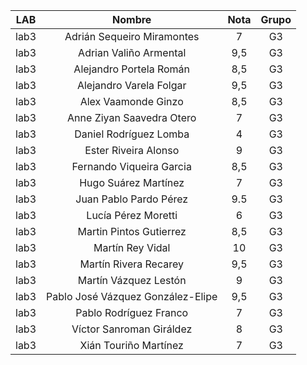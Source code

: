 | LAB  |              Nombre               | Nota | Grupo |
|:----:|:---------------------------------:|:----:|:-----:|
| lab3 |    Adrián Sequeiro Miramontes     |  7   |  G3   |
| lab3 |      Adrian Valiño Armental       | 9,5  |  G3   |
| lab3 |      Alejandro Portela Román      | 8,5  |  G3   |
| lab3 |      Alejandro Varela Folgar      | 9,5  |  G3   |
| lab3 |        Alex Vaamonde Ginzo        | 8,5  |  G3   |
| lab3 |     Anne Ziyan Saavedra Otero     |  7   |  G3   |
| lab3 |      Daniel Rodríguez Lomba       |  4   |  G3   |
| lab3 |       Ester Riveira Alonso        |  9   |  G3   |
| lab3 |     Fernando Viqueira Garcia      | 8,5  |  G3   |
| lab3 |       Hugo Suárez Martínez        |  7   |  G3   |
| lab3 |      Juan Pablo Pardo Pérez       | 9.5  |  G3   |
| lab3 |        Lucía Pérez Moretti        |  6   |  G3   |
| lab3 |      Martin Pintos Gutierrez      | 8,5  |  G3   |
| lab3 |         Martín Rey Vidal          |  10  |  G3   |
| lab3 |       Martín Rivera Recarey       | 9,5  |  G3   |
| lab3 |       Martín Vázquez Lestón       |  9   |  G3   |
| lab3 | Pablo José Vázquez González-Elipe | 9,5  |  G3   |
| lab3 |      Pablo Rodríguez Franco       |  7   |  G3   |
| lab3 |     Víctor Sanroman Giráldez      |  8   |  G3   |
| lab3 |       Xián Touriño Martínez       |  7   |  G3   |
